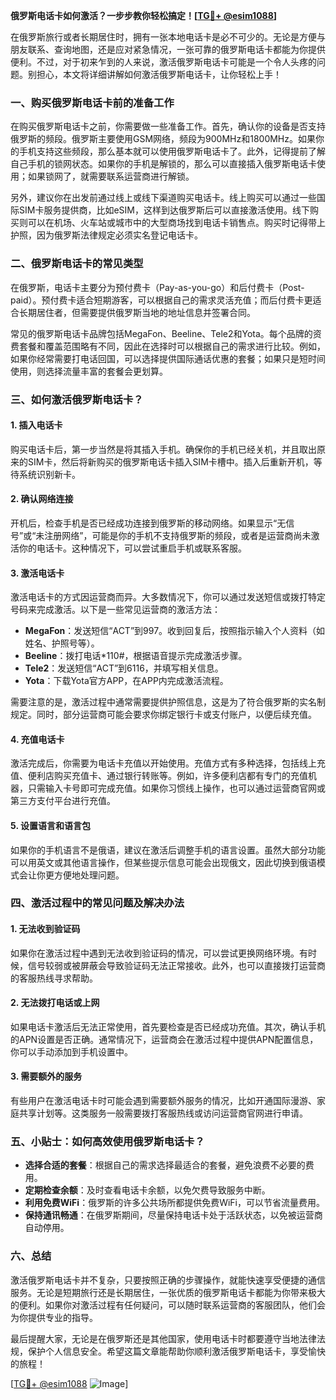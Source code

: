 **俄罗斯电话卡如何激活？一步步教你轻松搞定！[[TG💪+ @esim1088](https://t.me/s/esim1088)]**

在俄罗斯旅行或者长期居住时，拥有一张本地电话卡是必不可少的。无论是方便与朋友联系、查询地图，还是应对紧急情况，一张可靠的俄罗斯电话卡都能为你提供便利。不过，对于初来乍到的人来说，激活俄罗斯电话卡可能是一个令人头疼的问题。别担心，本文将详细讲解如何激活俄罗斯电话卡，让你轻松上手！

### 一、购买俄罗斯电话卡前的准备工作

在购买俄罗斯电话卡之前，你需要做一些准备工作。首先，确认你的设备是否支持俄罗斯的频段。俄罗斯主要使用GSM网络，频段为900MHz和1800MHz。如果你的手机支持这些频段，那么基本就可以使用俄罗斯电话卡了。此外，记得提前了解自己手机的锁网状态。如果你的手机是解锁的，那么可以直接插入俄罗斯电话卡使用；如果锁网了，就需要联系运营商进行解锁。

另外，建议你在出发前通过线上或线下渠道购买电话卡。线上购买可以通过一些国际SIM卡服务提供商，比如eSIM，这样到达俄罗斯后可以直接激活使用。线下购买则可以在机场、火车站或城市中的大型商场找到电话卡销售点。购买时记得带上护照，因为俄罗斯法律规定必须实名登记电话卡。

### 二、俄罗斯电话卡的常见类型

在俄罗斯，电话卡主要分为预付费卡（Pay-as-you-go）和后付费卡（Post-paid）。预付费卡适合短期游客，可以根据自己的需求灵活充值；而后付费卡更适合长期居住者，但需要提供俄罗斯当地的地址信息并签署合同。

常见的俄罗斯电话卡品牌包括MegaFon、Beeline、Tele2和Yota。每个品牌的资费套餐和覆盖范围略有不同，因此在选择时可以根据自己的需求进行比较。例如，如果你经常需要打电话回国，可以选择提供国际通话优惠的套餐；如果只是短时间使用，则选择流量丰富的套餐会更划算。

### 三、如何激活俄罗斯电话卡？

#### 1. 插入电话卡
购买电话卡后，第一步当然是将其插入手机。确保你的手机已经关机，并且取出原来的SIM卡，然后将新购买的俄罗斯电话卡插入SIM卡槽中。插入后重新开机，等待系统识别新卡。

#### 2. 确认网络连接
开机后，检查手机是否已经成功连接到俄罗斯的移动网络。如果显示“无信号”或“未注册网络”，可能是你的手机不支持俄罗斯的频段，或者是运营商尚未激活你的电话卡。这种情况下，可以尝试重启手机或联系客服。

#### 3. 激活电话卡
激活电话卡的方式因运营商而异。大多数情况下，你可以通过发送短信或拨打特定号码来完成激活。以下是一些常见运营商的激活方法：

- **MegaFon**：发送短信“ACT”到997。收到回复后，按照指示输入个人资料（如姓名、护照号等）。
- **Beeline**：拨打电话*110#，根据语音提示完成激活步骤。
- **Tele2**：发送短信“ACT”到6116，并填写相关信息。
- **Yota**：下载Yota官方APP，在APP内完成激活流程。

需要注意的是，激活过程中通常需要提供护照信息，这是为了符合俄罗斯的实名制规定。同时，部分运营商可能会要求你绑定银行卡或支付账户，以便后续充值。

#### 4. 充值电话卡
激活完成后，你需要为电话卡充值以开始使用。充值方式有多种选择，包括线上充值、便利店购买充值卡、通过银行转账等。例如，许多便利店都有专门的充值机器，只需输入卡号即可完成充值。如果你习惯线上操作，也可以通过运营商官网或第三方支付平台进行充值。

#### 5. 设置语言和语言包
如果你的手机语言不是俄语，建议在激活后调整手机的语言设置。虽然大部分功能可以用英文或其他语言操作，但某些提示信息可能会出现俄文，因此切换到俄语模式会让你更方便地处理问题。

### 四、激活过程中的常见问题及解决办法

#### 1. 无法收到验证码
如果你在激活过程中遇到无法收到验证码的情况，可以尝试更换网络环境。有时候，信号较弱或被屏蔽会导致验证码无法正常接收。此外，也可以直接拨打运营商的客服热线寻求帮助。

#### 2. 无法拨打电话或上网
如果电话卡激活后无法正常使用，首先要检查是否已经成功充值。其次，确认手机的APN设置是否正确。通常情况下，运营商会在激活过程中提供APN配置信息，你可以手动添加到手机设置中。

#### 3. 需要额外的服务
有些用户在激活电话卡时可能会遇到需要额外服务的情况，比如开通国际漫游、家庭共享计划等。这类服务一般需要拨打客服热线或访问运营商官网进行申请。

### 五、小贴士：如何高效使用俄罗斯电话卡？

- **选择合适的套餐**：根据自己的需求选择最适合的套餐，避免浪费不必要的费用。
- **定期检查余额**：及时查看电话卡余额，以免欠费导致服务中断。
- **利用免费WiFi**：俄罗斯的许多公共场所都提供免费WiFi，可以节省流量费用。
- **保持通讯畅通**：在俄罗斯期间，尽量保持电话卡处于活跃状态，以免被运营商自动停用。

### 六、总结

激活俄罗斯电话卡并不复杂，只要按照正确的步骤操作，就能快速享受便捷的通信服务。无论是短期旅行还是长期居住，一张优质的俄罗斯电话卡都能为你带来极大的便利。如果你对激活过程有任何疑问，可以随时联系运营商的客服团队，他们会为你提供专业的指导。

最后提醒大家，无论是在俄罗斯还是其他国家，使用电话卡时都要遵守当地法律法规，保护个人信息安全。希望这篇文章能帮助你顺利激活俄罗斯电话卡，享受愉快的旅程！

[[TG💪+ @esim1088](https://t.me/s/esim1088) ![Image](https://i.postimg.cc/4NQfJmqS/Snipaste-2025-05-13-00-14-12.png)]